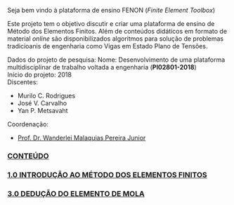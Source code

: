 Seja bem vindo à plataforma de ensino FENON (*Finite Element Toolbox*)

Este projeto tem o objetivo discutir e criar uma plataforma de ensino de Método dos Elementos Finitos. Além de conteúdos didáticos em formato de material *online* são disponibilizados algoritmos para solução de problemas tradicioanis de engenharia como Vigas em Estado Plano de Tensões. 

Dados do projeto de pesquisa:
Nome: 				Desenvolvimento de uma plataforma multidisciplinar de trabalho voltada a engenharia (**PI02801-2018**)  
Início do projeto:  2018  
Discentes:  
- Murilo C. Rodrigues  
- José V. Carvalho  
- Yan P. Metsavaht  

Coordenação:    
- [Prof. Dr. Wanderlei Malaquias Pereira Junior](http://lattes.cnpq.br/2268506213083114)

### [CONTEÚDO]()
### [1.0 INTRODUÇÃO AO MÉTODO DOS ELEMENTOS FINITOS](https://wmpjrufg.github.io/FENON_PLATAFORMA/CAP_10000.html)
### [3.0 DEDUÇÃO DO ELEMENTO DE MOLA]()
